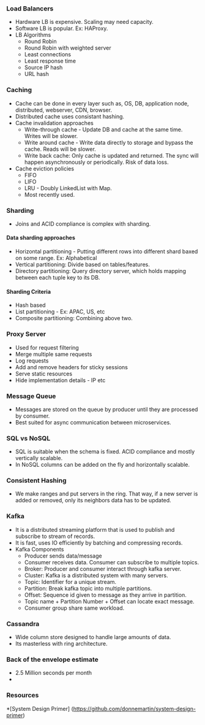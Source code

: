 ### Load Balancers
* Hardware LB is expensive. Scaling may need capacity.
* Software LB is popular. Ex: HAProxy.
* LB Algorithms
    * Round Robin
    * Round Robin with weighted server
    * Least connections
    * Least response time
    * Source IP hash
    * URL hash

### Caching
* Cache can be done in every layer such as, OS, DB, application node, distributed, webserver, CDN, browser.
* Distributed cache uses consistant hashing.
* Cache invalidation approaches
    * Write-through cache - Update DB and cache at the same time. Writes will be slower.
    * Write around cache - Write data directly to storage and bypass the cache. Reads will be slower.
    * Write back cache: Only cache is updated and returned. The sync will happen asynchronously or periodically. Risk of data loss.
* Cache eviction policies
    * FIFO
    * LIFO
    * LRU - Doubly LinkedList with Map.
    * Most recently used.

### Sharding
* Joins and ACID compliance is complex with sharding.
#### Data sharding approaches
* Horizontal partitioning - Putting different rows into different shard baxed on some range. Ex: Alphabetical
* Vertical partitioning: Divide based on tables/features.
* Directory partitioning: Query directory server, which holds mapping between each tuple key to its DB.
#### Sharding Criteria
* Hash based
* List partitioning - Ex: APAC, US, etc
* Composite partitioning: Combining above two.

### Proxy Server
* Used for request filtering
* Merge multiple same requests
* Log requests
* Add and remove headers for sticky sessions
* Serve static resources
* Hide implementation details - IP etc

### Message Queue
* Messages are stored on the queue by producer until they are  processed by consumer.
* Best suited for async communication between microservices.

### SQL vs NoSQL
* SQL is suitable when the schema is fixed. ACID compliance and mostly vertically scalable.
* In NoSQL columns can be added on the fly and horizontally scalable.

### Consistent Hashing
* We make ranges and put servers in the ring. That way, if a new server is added or removed, only its neighbors data has to be updated.

### Kafka
* It is a distributed streaming platform that is used to publish and subscribe to stream of records.
* It is fast, uses IO efficiently by batching and compressing records.
* Kafka Components
    * Producer sends data/message
    * Consumer receives data. Consumer can subscribe to multiple topics.
    * Broker: Producer and consumer interact through kafka server.
    * Cluster: Kafka is a distributed system with many servers.
    * Topic: Identifier for a unique stream.
    * Partition: Break kafka topic into multiple partitions.
    * Offset: Sequence id given to message as they arrive in partition.
    * Topic name + Partition Number + Offset can locate exact message.
    * Consumer group share same workload.

### Cassandra
* Wide column store designed to handle large amounts of data.
* Its masterless with ring architecture.

### Back of the envelope estimate
* 2.5 Million seconds per month
* 

### Resources
*[System Design Primer] (https://github.com/donnemartin/system-design-primer)